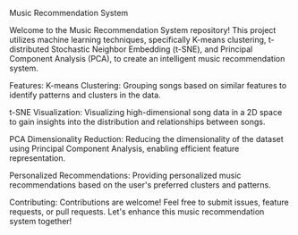 Music Recommendation System

Welcome to the Music Recommendation System repository! This project utilizes machine learning techniques, specifically K-means clustering, t-distributed Stochastic Neighbor Embedding (t-SNE), and Principal Component Analysis (PCA), to create an intelligent music recommendation system.

Features:
K-means Clustering: Grouping songs based on similar features to identify patterns and clusters in the data.

t-SNE Visualization: Visualizing high-dimensional song data in a 2D space to gain insights into the distribution and relationships between songs.

PCA Dimensionality Reduction: Reducing the dimensionality of the dataset using Principal Component Analysis, enabling efficient feature representation.

Personalized Recommendations: Providing personalized music recommendations based on the user's preferred clusters and patterns.

Contributing:
Contributions are welcome! Feel free to submit issues, feature requests, or pull requests. Let's enhance this music recommendation system together!

